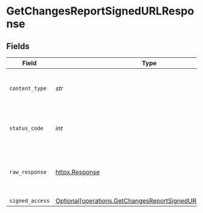 # GetChangesReportSignedURLResponse


## Fields

| Field                                                                                                                          | Type                                                                                                                           | Required                                                                                                                       | Description                                                                                                                    |
| ------------------------------------------------------------------------------------------------------------------------------ | ------------------------------------------------------------------------------------------------------------------------------ | ------------------------------------------------------------------------------------------------------------------------------ | ------------------------------------------------------------------------------------------------------------------------------ |
| `content_type`                                                                                                                 | *str*                                                                                                                          | :heavy_check_mark:                                                                                                             | HTTP response content type for this operation                                                                                  |
| `status_code`                                                                                                                  | *int*                                                                                                                          | :heavy_check_mark:                                                                                                             | HTTP response status code for this operation                                                                                   |
| `raw_response`                                                                                                                 | [httpx.Response](https://www.python-httpx.org/api/#response)                                                                   | :heavy_check_mark:                                                                                                             | Raw HTTP response; suitable for custom response parsing                                                                        |
| `signed_access`                                                                                                                | [Optional[operations.GetChangesReportSignedURLSignedAccess]](../../models/operations/getchangesreportsignedurlsignedaccess.md) | :heavy_minus_sign:                                                                                                             | OK                                                                                                                             |